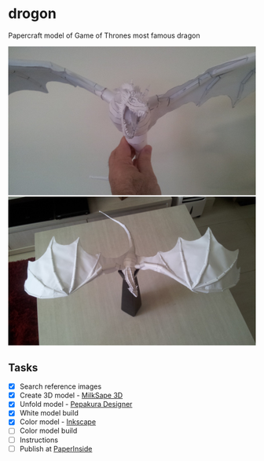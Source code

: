 # drogon
Papercraft model of Game of Thrones most famous dragon

![Test Build progress](/images/drogon-testBuild-07.jpg)
![Test Build progress](/images/drogon-testBuild-06.jpg)

## Tasks
- [x] Search reference images
- [x] Create 3D model - [MilkSape 3D](http://www.milkshape3d.com/)
- [x] Unfold model - [Pepakura Designer](http://www.tamasoft.co.jp/pepakura-en/)
- [x] White model build
- [x] Color model - [Inkscape](https://inkscape.org/en/)
- [ ] Color model build
- [ ] Instructions
- [ ] Publish at [PaperInside](http://www.paperinside.com)